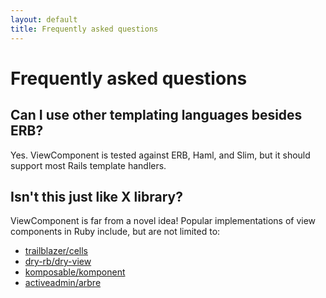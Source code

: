```yaml
---
layout: default
title: Frequently asked questions
---
```


# Frequently asked questions

## Can I use other templating languages besides ERB?

Yes. ViewComponent is tested against ERB, Haml, and Slim, but it should support most Rails template handlers.

## Isn't this just like X library?

ViewComponent is far from a novel idea! Popular implementations of view components in Ruby include, but are not limited to:

- [trailblazer/cells](https://github.com/trailblazer/cells)
- [dry-rb/dry-view](https://github.com/dry-rb/dry-view)
- [komposable/komponent](https://github.com/komposable/komponent)
- [activeadmin/arbre](https://github.com/activeadmin/arbre)
